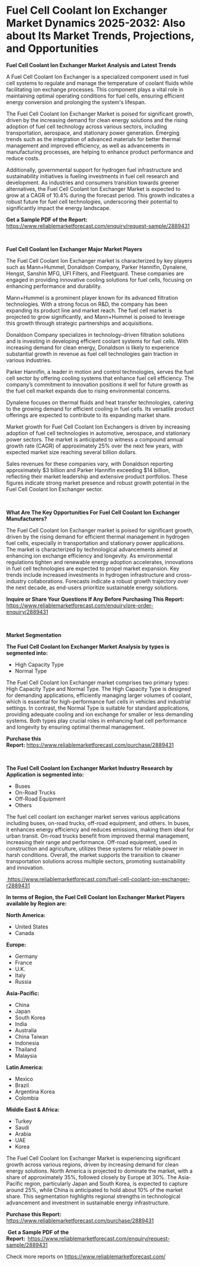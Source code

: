 <p><h1>Fuel Cell Coolant Ion Exchanger Market Dynamics 2025-2032: Also about Its Market Trends, Projections, and Opportunities</h1></p><p><strong>Fuel Cell Coolant Ion Exchanger Market Analysis and Latest Trends</strong></p>
<p><p>A Fuel Cell Coolant Ion Exchanger is a specialized component used in fuel cell systems to regulate and manage the temperature of coolant fluids while facilitating ion exchange processes. This component plays a vital role in maintaining optimal operating conditions for fuel cells, ensuring efficient energy conversion and prolonging the system's lifespan.</p><p>The Fuel Cell Coolant Ion Exchanger Market is poised for significant growth, driven by the increasing demand for clean energy solutions and the rising adoption of fuel cell technology across various sectors, including transportation, aerospace, and stationary power generation. Emerging trends such as the integration of advanced materials for better thermal management and improved efficiency, as well as advancements in manufacturing processes, are helping to enhance product performance and reduce costs.</p><p>Additionally, governmental support for hydrogen fuel infrastructure and sustainability initiatives is fueling investments in fuel cell research and development. As industries and consumers transition towards greener alternatives, the Fuel Cell Coolant Ion Exchanger Market is expected to grow at a CAGR of 10.4% during the forecast period. This growth indicates a robust future for fuel cell technologies, underscoring their potential to significantly impact the energy landscape.</p></p>
<p><strong>Get a Sample PDF of the Report:&nbsp;</strong> <a href="https://www.reliablemarketforecast.com/enquiry/request-sample/2889431?utm_campaign=2750&utm_medium=2&utm_source=Github&utm_content=ia&utm_term=14032025&utm_id=fuel-cell-coolant-ion-exchanger">https://www.reliablemarketforecast.com/enquiry/request-sample/2889431</a></p>
<p>&nbsp;</p>
<p><strong>Fuel Cell Coolant Ion Exchanger Major Market Players</strong></p>
<p><p>The Fuel Cell Coolant Ion Exchanger market is characterized by key players such as Mann+Hummel, Donaldson Company, Parker Hannifin, Dynalene, Hengst, Sanshin MFG, UFI Filters, and Fleetguard. These companies are engaged in providing innovative cooling solutions for fuel cells, focusing on enhancing performance and durability.</p><p>Mann+Hummel is a prominent player known for its advanced filtration technologies. With a strong focus on R&D, the company has been expanding its product line and market reach. The fuel cell market is projected to grow significantly, and Mann+Hummel is poised to leverage this growth through strategic partnerships and acquisitions.</p><p>Donaldson Company specializes in technology-driven filtration solutions and is investing in developing efficient coolant systems for fuel cells. With increasing demand for clean energy, Donaldson is likely to experience substantial growth in revenue as fuel cell technologies gain traction in various industries.</p><p>Parker Hannifin, a leader in motion and control technologies, serves the fuel cell sector by offering cooling systems that enhance fuel cell efficiency. The company’s commitment to innovation positions it well for future growth as the fuel cell market expands due to rising environmental concerns.</p><p>Dynalene focuses on thermal fluids and heat transfer technologies, catering to the growing demand for efficient cooling in fuel cells. Its versatile product offerings are expected to contribute to its expanding market share.</p><p>Market growth for Fuel Cell Coolant Ion Exchangers is driven by increasing adoption of fuel cell technologies in automotive, aerospace, and stationary power sectors. The market is anticipated to witness a compound annual growth rate (CAGR) of approximately 25% over the next few years, with expected market size reaching several billion dollars.</p><p>Sales revenues for these companies vary, with Donaldson reporting approximately $3 billion and Parker Hannifin exceeding $14 billion, reflecting their market leadership and extensive product portfolios. These figures indicate strong market presence and robust growth potential in the Fuel Cell Coolant Ion Exchanger sector.</p></p>
<p>&nbsp;</p>
<p><strong>What Are The Key Opportunities For Fuel Cell Coolant Ion Exchanger Manufacturers?</strong></p>
<p><p>The Fuel Cell Coolant Ion Exchanger market is poised for significant growth, driven by the rising demand for efficient thermal management in hydrogen fuel cells, especially in transportation and stationary power applications. The market is characterized by technological advancements aimed at enhancing ion exchange efficiency and longevity. As environmental regulations tighten and renewable energy adoption accelerates, innovations in fuel cell technologies are expected to propel market expansion. Key trends include increased investments in hydrogen infrastructure and cross-industry collaborations. Forecasts indicate a robust growth trajectory over the next decade, as end-users prioritize sustainable energy solutions.</p></p>
<p><strong>Inquire or Share Your Questions If Any Before Purchasing This Report:</strong> <a href="https://www.reliablemarketforecast.com/enquiry/pre-order-enquiry/2889431?utm_campaign=2750&utm_medium=2&utm_source=Github&utm_content=ia&utm_term=14032025&utm_id=fuel-cell-coolant-ion-exchanger">https://www.reliablemarketforecast.com/enquiry/pre-order-enquiry/2889431</a></p>
<p>&nbsp;</p>
<p><strong>Market Segmentation</strong></p>
<p><strong>The Fuel Cell Coolant Ion Exchanger Market Analysis by types is segmented into:</strong></p>
<p><ul><li>High Capacity Type</li><li>Normal Type</li></ul></p>
<p><p>The Fuel Cell Coolant Ion Exchanger market comprises two primary types: High Capacity Type and Normal Type. The High Capacity Type is designed for demanding applications, efficiently managing larger volumes of coolant, which is essential for high-performance fuel cells in vehicles and industrial settings. In contrast, the Normal Type is suitable for standard applications, providing adequate cooling and ion exchange for smaller or less demanding systems. Both types play crucial roles in enhancing fuel cell performance and longevity by ensuring optimal thermal management.</p></p>
<p><strong>Purchase this Report:&nbsp;</strong><a href="https://www.reliablemarketforecast.com/purchase/2889431?utm_campaign=2750&utm_medium=2&utm_source=Github&utm_content=ia&utm_term=14032025&utm_id=fuel-cell-coolant-ion-exchanger">https://www.reliablemarketforecast.com/purchase/2889431</a></p>
<p>&nbsp;</p>
<p><strong>The Fuel Cell Coolant Ion Exchanger Market Industry Research by Application is segmented into:</strong></p>
<p><ul><li>Buses</li><li>On-Road Trucks</li><li>Off-Road Equipment</li><li>Others</li></ul></p>
<p><p>The fuel cell coolant ion exchanger market serves various applications including buses, on-road trucks, off-road equipment, and others. In buses, it enhances energy efficiency and reduces emissions, making them ideal for urban transit. On-road trucks benefit from improved thermal management, increasing their range and performance. Off-road equipment, used in construction and agriculture, utilizes these systems for reliable power in harsh conditions. Overall, the market supports the transition to cleaner transportation solutions across multiple sectors, promoting sustainability and innovation.</p></p>
<p><a href="https://www.reliablemarketforecast.com/fuel-cell-coolant-ion-exchanger-r2889431?utm_campaign=2750&utm_medium=2&utm_source=Github&utm_content=ia&utm_term=14032025&utm_id=fuel-cell-coolant-ion-exchanger">&nbsp;https://www.reliablemarketforecast.com/fuel-cell-coolant-ion-exchanger-r2889431</a></p>
<p><strong>In terms of Region, the Fuel Cell Coolant Ion Exchanger Market Players available by Region are:</strong></p>
<p>
    <p> <strong> North America: </strong>
        <ul>
            <li>United States</li>
            <li>Canada</li>
        </ul>
        </p> 
    <p> <strong> Europe: </strong>
        <ul>
            <li>Germany</li>
            <li>France</li>
            <li>U.K.</li>
            <li>Italy</li>
            <li>Russia</li>
        </ul>
        </p> 
    <p> <strong> Asia-Pacific: </strong>
        <ul>
            <li>China</li>
            <li>Japan</li>
            <li>South Korea</li>
            <li>India</li>
            <li>Australia</li>
            <li>China Taiwan</li>
            <li>Indonesia</li>
            <li>Thailand</li>
            <li>Malaysia</li>
        </ul>
        </p> 
    <p> <strong> Latin America: </strong>
        <ul>
            <li>Mexico</li>
            <li>Brazil</li>
            <li>Argentina Korea</li>
            <li>Colombia</li>
        </ul>
        </p> 
    <p> <strong> Middle East & Africa: </strong>
        <ul>
            <li>Turkey</li>
            <li>Saudi</li>
            <li>Arabia</li>
            <li>UAE</li>
            <li>Korea</li>
        </ul>
    </p>
    </p>
<p><p>The Fuel Cell Coolant Ion Exchanger Market is experiencing significant growth across various regions, driven by increasing demand for clean energy solutions. North America is projected to dominate the market, with a share of approximately 35%, followed closely by Europe at 30%. The Asia-Pacific region, particularly Japan and South Korea, is expected to capture around 25%, while China is anticipated to hold about 10% of the market share. This segmentation highlights regional strengths in technological advancement and investment in sustainable energy infrastructure.</p></p>
<p><strong>Purchase this Report: </strong><a href="https://www.reliablemarketforecast.com/purchase/2889431?utm_campaign=2750&utm_medium=2&utm_source=Github&utm_content=ia&utm_term=14032025&utm_id=fuel-cell-coolant-ion-exchanger">https://www.reliablemarketforecast.com/purchase/2889431</a></p>
<p>&nbsp;<strong>Get a Sample PDF of the Report:&nbsp;&nbsp;</strong><a href="https://www.reliablemarketforecast.com/enquiry/request-sample/2889431?utm_campaign=2750&utm_medium=2&utm_source=Github&utm_content=ia&utm_term=14032025&utm_id=fuel-cell-coolant-ion-exchanger">https://www.reliablemarketforecast.com/enquiry/request-sample/2889431</a></p>
<p><strong></strong></p>
<p>Check more reports on <a href="https://www.reliablemarketforecast.com/?utm_campaign=2750&utm_medium=2&utm_source=Github&utm_content=ia&utm_term=14032025&utm_id=fuel-cell-coolant-ion-exchanger">https://www.reliablemarketforecast.com/</a></p>